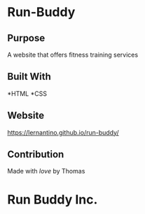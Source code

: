 # Run-Buddy
## Purpose
A website that offers fitness training services

## Built With
*HTML
*CSS

## Website
https://lernantino.github.io/run-buddy/

## Contribution
Made with *love* by Thomas

# Run Buddy Inc.
